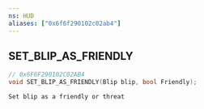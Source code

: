 ```yaml
---
ns: HUD
aliases: ["0x6f6f290102c02ab4"]
---
```

## SET_BLIP_AS_FRIENDLY

```c
// 0x6F6F290102C02AB4
void SET_BLIP_AS_FRIENDLY(Blip blip, bool Friendly);
```

```
Set blip as a friendly or threat
```
